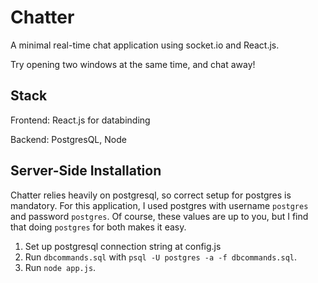 # Chatter
A minimal real-time chat application using socket.io and React.js.

Try opening two windows at the same time, and chat away!

## Stack
Frontend: React.js for databinding

Backend: PostgresQL, Node

## Server-Side Installation
Chatter relies heavily on postgresql, so correct setup for postgres is mandatory. For this application, I used postgres with username `postgres` and password `postgres`. Of course, these values are up to you, but I find that doing `postgres` for both makes it easy.

1. Set up postgresql connection string at config.js
2. Run `dbcommands.sql` with `psql -U postgres -a -f dbcommands.sql`.
3. Run `node app.js`.
